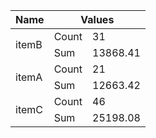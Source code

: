 <table>
  <thead>
    <tr>
      <th>Name</th>
      <th colspan="2">Values</th>
    </tr>
  </thead>
  <tbody>
    <tr>
      <td rowspan="2">itemB</td>
      <td>Count</td>
      <td>31</td>
    </tr>
    <tr>
      <td>Sum</td>
      <td>13868.41</td>
    </tr>
    <tr>
      <td rowspan="2">itemA</td>
      <td>Count</td>
      <td>21</td>
    </tr>
    <tr>
      <td>Sum</td>
      <td>12663.42</td>
    </tr>
    <tr>
      <td rowspan="2">itemC</td>
      <td>Count</td>
      <td>46</td>
    </tr>
    <tr>
      <td>Sum</td>
      <td>25198.08</td>
    </tr>
  </tbody>
</table>